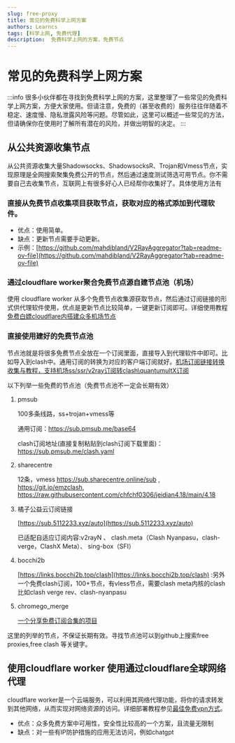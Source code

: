 ```yaml
---
slug: free-proxy
title: 常见的免费科学上网方案
authors: Learncs
tags: [科学上网, 免费代理]
description:  免费科学上网的方案，免费节点
---
```


# 常见的免费科学上网方案
:::info
很多小伙伴都在寻找到免费科学上网的方案，这里整理了一些常见的免费科学上网方案，方便大家使用。但请注意，免费的（甚至收费的）服务往往伴随着不稳定、速度慢、隐私泄露风险等问题。尽管如此，这里可以概述一些常见的方法，但请确保你在使用时了解所有潜在的风险，并做出明智的决定。
:::

## 从公共资源收集节点

从公共资源收集大量Shadowsocks、ShadowsocksR、Trojan和Vmess节点，实现原理是全网搜索聚集免费公开的节点，然后通过速度测试筛选可用节点。你不需要自己去收集节点，互联网上有很多好心人已经帮你收集好了。具体使用方法有
### 直接从免费节点收集项目获取节点，获取对应的格式添加到代理软件。
  - 优点：使用简单。
  - 缺点：更新节点需要手动更新。
  - 示例：[https://github.com/mahdibland/V2RayAggregator?tab=readme-ov-file](https://github.com/mahdibland/V2RayAggregator?tab=readme-ov-file)
  
### 通过cloudflare worker聚合免费节点源自建节点池（机场）
  使用 cloudflare worker 从多个免费节点收集源获取节点，然后通过订阅链接的形式供代理软件使用，优点是更新节点比较简单，一键更新订阅即可。详细使用教程[免费白嫖cloudflare内搭建众多机场节点](https://jdssl.top/index.php/2023/07/05/mfbpcloudfare/)

### 直接使用建好的免费节点池
  
节点池就是将很多免费节点全放在一个订阅里面，直接导入到代理软件中即可。比如导入到clash中。通用订阅的转换为对应的客户端订阅就好。[机场订阅链接转换收集与教程，支持机场ss/ssr/v2ray订阅转clash\quantumultX订阅](https://github.com/hwanz/SSR-V2ray-Trojan-vpn/blob/main/%E6%9C%BA%E5%9C%BA%E8%AE%A2%E9%98%85%E9%93%BE%E6%8E%A5%E8%BD%AC%E6%8D%A2%E6%95%99%E7%A8%8B.html)

以下列举一些免费的节点池（免费节点池不一定会长期有效）
1. pmsub

    100多条线路，ss+trojan+vmess等

    通用订阅：https://sub.pmsub.me/base64 

    clash订阅地址(直接复制粘贴到clash订阅下载里面)： https://sub.pmsub.me/clash.yaml  


2. sharecentre

    12条，vmess https://sub.sharecentre.online/sub , https://git.io/emzclash, https://raw.githubusercontent.com/chfchf0306/jeidian4.18/main/4.18


3. 橘子公益云订阅链接

    [https://sub.5112233.xyz/auto](https://sub.5112233.xyz/auto)

    已适配自适应订阅内容:v2rayN 、 clash.meta（Clash Nyanpasu，clash-verge，ClashX Meta）、 sing-box（SFI）


4. bocchi2b

    [https://links.bocchi2b.top/clash](https://links.bocchi2b.top/clash) :另外一个免费clash订阅，100+节点，有vless节点，需要clash meta内核的clash 比如clash verge rev、clash-nyanpasu

5. chromego_merge

    [一个分享免费订阅合集的项目](https://github.com/Misaka-blog/chromego_merge?tab=readme-ov-file)

这里的列举的节点，不保证长期有效。寻找节点池可以到github上搜索free proxies,free clash 等关键字。

## 使用cloudflare worker 使用通过cloudflare全球网络代理
cloudflare worker是一个云端服务，可以利用其网络代理功能，将你的请求转发到其他网络，从而实现对网络资源的访问。详细部署教程参见[最佳免费vpn方式](https://jdssl.top/index.php/2023/07/21/2023vpn/)。
- 优点：众多免费方案中可用性，安全性比较高的一个方案，且流量无限制
- 缺点：对一些有IP防护措施的应用无法访问，例如chatgpt